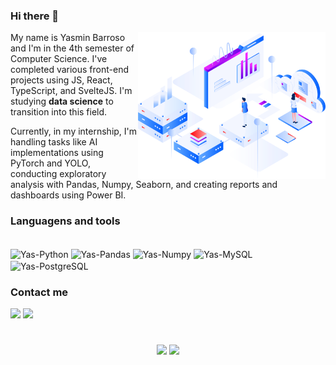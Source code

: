 
### Hi there 👋 

<img src="https://github.com/datayasminpereira/image_data_science/blob/main/data_engineer.svg" min-width="300px" max-width="300px" width="300px" align="right" alt="Computador">

<p align="left">
My name is Yasmin Barroso and I'm in the 4th semester of Computer Science. I've completed various front-end projects using JS, React, TypeScript, and SvelteJS. I'm studying <strong>data science</strong> to transition into this field.
  
Currently, in my internship, I'm handling tasks like AI implementations using PyTorch and YOLO, conducting exploratory analysis with Pandas, Numpy, Seaborn, and creating reports and dashboards using Power BI.  
</p>

### Languagens and tools
<div style="display: inline_block"><br>
  <img align="center" alt="Yas-Python" height="50" width="60" src="https://cdn.jsdelivr.net/gh/devicons/devicon/icons/python/python-original.svg" />
  <img align="center" alt="Yas-Pandas" height="50" width="60" src="https://cdn.jsdelivr.net/gh/devicons/devicon/icons/pandas/pandas-original-wordmark.svg" />
  <img align="center" alt="Yas-Numpy" height="85" width="70" src="https://cdn.jsdelivr.net/gh/devicons/devicon/icons/numpy/numpy-original-wordmark.svg" />
  <img align="center" alt="Yas-MySQL" height="85" width="60" src="https://cdn.jsdelivr.net/gh/devicons/devicon/icons/mysql/mysql-original-wordmark.svg" />
  <img align="center" alt="Yas-PostgreSQL" height="45" width="60" src="https://cdn.jsdelivr.net/gh/devicons/devicon/icons/postgresql/postgresql-original.svg" />       
      
</div>

### Contact me

<div>
  <a href = "mailto:datayasminpereira@gmail.com"><img src="https://img.shields.io/badge/-Gmail-%23f53c?style=for-the-badge&logo=gmail&logoColor=white" target="_blank"></a>
  <a href="https://www.linkedin.com/in/yasmin-pereira-9a0a34212/" target="_blank"><img src="https://img.shields.io/badge/-LinkedIn-%230077B5?style=for-the-badge&logo=linkedin&logoColor=white" target="_blank"></a>
</div>

#
<div style="margin: 0 auto;" align="center">
  <img  height="170px" src="https://github-readme-streak-stats.herokuapp.com/?user=datayasminpereira&theme=dark&hide_border=false"/>
  <img  height="170px" src="https://github-readme-stats.vercel.app/api/top-langs/?username=datayasminpereira&show_icons=true&layout=compact&theme=dark" />
</div>




